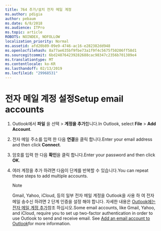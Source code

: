```yaml
---
title: 764 추가/설치 전자 메일 계정
ms.author: pdigia
author: pebaum
ms.date: 6/8/2018
ms.audience: ITPro
ms.topic: article
ROBOTS: NOINDEX, NOFOLLOW
localization_priority: Normal
ms.assetid: afd20b89-09e9-4746-ac16-e282382dd948
ms.openlocfilehash: 8a77ae635bf9fbe73a1f9f4c5675f50206ff58d1
ms.sourcegitcommit: 6bd248764239282688cac98347c2356b701389e4
ms.translationtype: MT
ms.contentlocale: ko-KR
ms.lasthandoff: 02/13/2019
ms.locfileid: "29968531"
---
```

# <a name="setup-email-accounts"></a><span data-ttu-id="d8fd2-102">전자 메일 계정 설정</span><span class="sxs-lookup"><span data-stu-id="d8fd2-102">Setup email accounts</span></span>

1. <span data-ttu-id="d8fd2-103">Outlook에서 **파일** 을 선택 \> **계정을 추가**합니다.</span><span class="sxs-lookup"><span data-stu-id="d8fd2-103">In Outlook, select **File** \> **Add Account**.</span></span>
    
2. <span data-ttu-id="d8fd2-104">전자 메일 주소를 입력 한 다음 **연결**을 클릭 합니다.</span><span class="sxs-lookup"><span data-stu-id="d8fd2-104">Enter your email address and then click **Connect**.</span></span>
    
3. <span data-ttu-id="d8fd2-105">암호를 입력 한 다음 **확인**을 클릭 합니다.</span><span class="sxs-lookup"><span data-stu-id="d8fd2-105">Enter your password and then click **OK**.</span></span>
    
4. <span data-ttu-id="d8fd2-106">여러 계정을 추가 하려면 다음이 단계를 반복할 수 있습니다.</span><span class="sxs-lookup"><span data-stu-id="d8fd2-106">You can repeat these steps to add multiple accounts.</span></span>
    
    > [!NOTE]
    > <span data-ttu-id="d8fd2-p101">Gmail, Yahoo, iCloud, 등의 일부 전자 메일 계정을 Outlook을 사용 하 여 전자 메일 송수신 하려면 2 단계 인증을 설정 해야 합니다. 자세한 내용은 [Outlook에는 전자 메일 계정 추가](https://support.office.com/article/6e27792a-9267-4aa4-8bb6-c84ef146101b.aspx)참조 하십시오.</span><span class="sxs-lookup"><span data-stu-id="d8fd2-p101">Some email accounts, like Gmail, Yahoo, and iCloud, require you to set up two-factor authentication in order to use Outlook to send and receive email. See [Add an email account to Outlook](https://support.office.com/article/6e27792a-9267-4aa4-8bb6-c84ef146101b.aspx)for more information.</span></span> 
  

